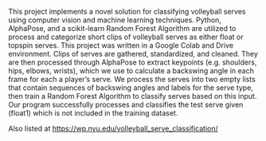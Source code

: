 This project implements a novel solution for classifying volleyball serves using computer
vision and machine learning techniques. Python, AlphaPose, and a scikit-learn Random
Forest Algorithm are utilized to process and categorize short clips of volleyball serves as
either float or topspin serves. This project was written in a Google Colab and Drive environment.
Clips of serves are gathered, standardized, and cleaned. They are then processed through
AlphaPose to extract keypoints (e.g. shoulders, hips, elbows, wrists), which we use to
calculate a backswing angle in each frame for each a player’s serve. We process the serves
into two empty lists that contain sequences of backswing angles and labels for the serve type,
then train a Random Forest Algorithm to classify serves based on this input. Our program
successfully processes and classifies the test serve given (float1) which is not included in the
training dataset.

Also listed at https://wp.nyu.edu/volleyball_serve_classification/
